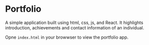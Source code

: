 # Portfolio


A simple application built using html, css, js, and React. It highlights introduction, achievements and contact information of an individual.


Opne `index.html` in your browwser to view the portfolio app.

